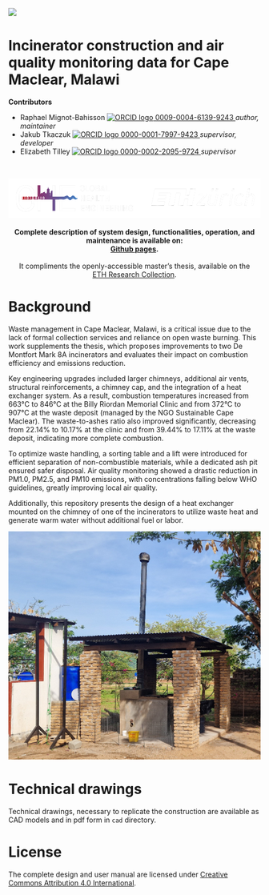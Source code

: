 <!-- badges: start -->
[![](https://img.shields.io/badge/License-CC_BY_4.0-lightgrey.svg)](https://creativecommons.org/licenses/by/4.0/)
<!-- badges: end -->

<h1> Incinerator construction and air quality monitoring data for Cape Maclear, Malawi </h1>

<b>Contributors</b>  
- Raphael Mignot-Bahisson <a href="https://orcid.org/0009-0004-6139-9243">
<img alt="ORCID logo" src="https://info.orcid.org/wp-content/uploads/2019/11/orcid_16x16.png" width="16" height="16" /> 0009-0004-6139-9243
</a> *author, maintainer*  
- Jakub Tkaczuk <a href="https://orcid.org/0000-0001-7997-9423">
<img alt="ORCID logo" src="https://info.orcid.org/wp-content/uploads/2019/11/orcid_16x16.png" width="16" height="16" /> 0000-0001-7997-9423
</a> *supervisor, developer*  
- Elizabeth Tilley <a href="https://orcid.org/0000-0002-2095-9724">
<img alt="ORCID logo" src="https://info.orcid.org/wp-content/uploads/2019/11/orcid_16x16.png" width="16" height="16" /> 0000-0002-2095-9724
</a> *supervisor*  

<br>
<p align="middle"> 
<img src="img/ETH_GHE_logo_negative.svg" width=600>
<br><br>
<b>Complete description of system design, functionalities, operation, and maintenance is available on:<br \>
<a href="https://global-health-engineering.github.io/incinerate-with-hx/">Github pages</a>.
</b>
<br><br>
It compliments the openly-accessible master’s thesis, available on the<br \>  
<a href="">ETH Research Collection</a>.
</p>

# Background

Waste management in Cape Maclear, Malawi, is a critical issue due to the lack of formal collection services and reliance on open waste burning. This work supplements the thesis, which proposes improvements to two De Montfort Mark 8A incinerators and evaluates their impact on combustion efficiency and emissions reduction.

Key engineering upgrades included larger chimneys, additional air vents, structural reinforcements, a chimney cap, and the integration of a heat exchanger system. As a result, combustion temperatures increased from 663°C to 846°C at the Billy Riordan Memorial Clinic and from 372°C to 907°C at the waste deposit (managed by the NGO Sustainable Cape Maclear). The waste-to-ashes ratio also improved significantly, decreasing from 22.14\% to 10.17\% at the clinic and from 39.44\% to 17.11\% at the waste deposit, indicating more complete combustion.

To optimize waste handling, a sorting table and a lift were introduced for efficient separation of non-combustible materials, while a dedicated ash pit ensured safer disposal. Air quality monitoring showed a drastic reduction in PM1.0, PM2.5, and PM10 emissions, with concentrations falling below WHO guidelines, greatly improving local air quality.

Additionally, this repository presents the design of a heat exchanger mounted on the chimney of one of the incinerators to utilize waste heat and generate warm water without additional fuel or labor.

![](img/photo/final_incinerator_clinic.jpg)

# Technical drawings

Technical drawings, necessary to replicate the construction are available as CAD models and in pdf form in `cad` directory.

# License

The complete design and user manual are licensed under [Creative Commons Attribution 4.0 International](https://github.com/Global-Health-Engineering/glass-crusher-design/blob/main/LICENSE.md).

